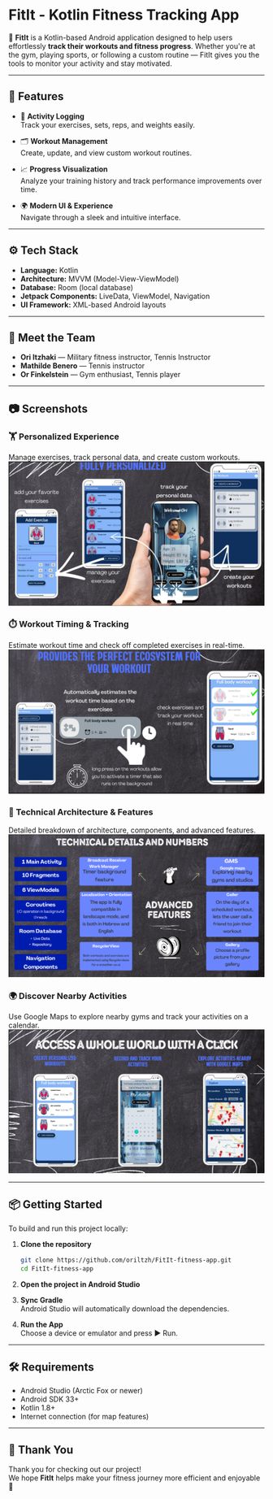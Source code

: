 # FitIt - Kotlin Fitness Tracking App

📱 **FitIt** is a Kotlin-based Android application designed to help users effortlessly **track their workouts and fitness progress**. Whether you're at the gym, playing sports, or following a custom routine — FitIt gives you the tools to monitor your activity and stay motivated.

---

## 🚀 Features

- 🏃 **Activity Logging**  
  Track your exercises, sets, reps, and weights easily.

- 🗂️ **Workout Management**  
  Create, update, and view custom workout routines.

- 📈 **Progress Visualization**  
  Analyze your training history and track performance improvements over time.

- 🌍 **Modern UI & Experience**  
  Navigate through a sleek and intuitive interface.

---

## ⚙️ Tech Stack

- **Language:** Kotlin  
- **Architecture:** MVVM (Model-View-ViewModel)  
- **Database:** Room (local database)  
- **Jetpack Components:** LiveData, ViewModel, Navigation  
- **UI Framework:** XML-based Android layouts

---

## 👥 Meet the Team

- **Ori Itzhaki** — Military fitness instructor, Tennis Instructor
- **Mathilde Benero** — Tennis instructor  
- **Or Finkelstein** — Gym enthusiast, Tennis player

---

## 📷 Screenshots

### 🏋️ Personalized Experience  
Manage exercises, track personal data, and create custom workouts.  
![Personalized Experience](screenshots/fitit2.png)

### ⏱️ Workout Timing & Tracking  
Estimate workout time and check off completed exercises in real-time.  
![Workout Timing & Tracking](screenshots/fitit3.png)

### 🔧 Technical Architecture & Features  
Detailed breakdown of architecture, components, and advanced features.  
![Technical Details](screenshots/fitit4.png)

### 🌍 Discover Nearby Activities  
Use Google Maps to explore nearby gyms and track your activities on a calendar.  
![Explore Features](screenshots/fitit1.png)

---

## 📦 Getting Started

To build and run this project locally:

1. **Clone the repository**
    ```bash
    git clone https://github.com/oriltzh/FitIt-fitness-app.git
    cd FitIt-fitness-app
    ```

2. **Open the project in Android Studio**

3. **Sync Gradle**  
   Android Studio will automatically download the dependencies.

4. **Run the App**  
   Choose a device or emulator and press ▶️ Run.

---

## 🛠 Requirements

- Android Studio (Arctic Fox or newer)
- Android SDK 33+
- Kotlin 1.8+
- Internet connection (for map features)

---

## 🙏 Thank You

Thank you for checking out our project!  
We hope **FitIt** helps make your fitness journey more efficient and enjoyable 💪

